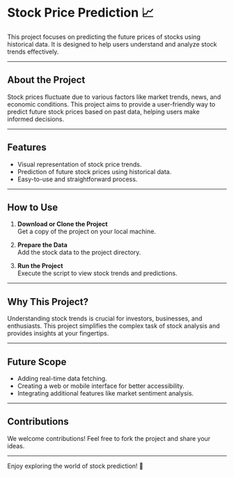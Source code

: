 # Stock Price Prediction 📈

This project focuses on predicting the future prices of stocks using historical data. It is designed to help users understand and analyze stock trends effectively.

---

## About the Project

Stock prices fluctuate due to various factors like market trends, news, and economic conditions. This project aims to provide a user-friendly way to predict future stock prices based on past data, helping users make informed decisions.

---

## Features

- Visual representation of stock price trends.
- Prediction of future stock prices using historical data.
- Easy-to-use and straightforward process.

---

## How to Use

1. **Download or Clone the Project**  
   Get a copy of the project on your local machine.

2. **Prepare the Data**  
   Add the stock data to the project directory.

3. **Run the Project**  
   Execute the script to view stock trends and predictions.

---

## Why This Project?

Understanding stock trends is crucial for investors, businesses, and enthusiasts. This project simplifies the complex task of stock analysis and provides insights at your fingertips.

---

## Future Scope

- Adding real-time data fetching.
- Creating a web or mobile interface for better accessibility.
- Integrating additional features like market sentiment analysis.

---

## Contributions

We welcome contributions! Feel free to fork the project and share your ideas.

---

Enjoy exploring the world of stock prediction! 🌟
